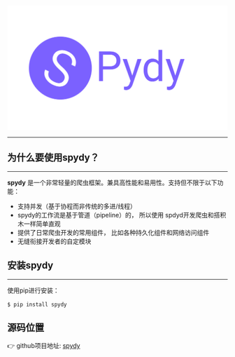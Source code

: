 ![logo](./docs/docs/img/spydy.svg)  

---

## 为什么要使用spydy？
---

**spydy** 是一个非常轻量的爬虫框架。兼具高性能和易用性。支持但不限于以下功能：

- 支持并发（基于协程而非传统的多进/线程）
-  spydy的工作流是基于管道（pipeline）的， 所以使用 spdyd开发爬虫和搭积木一样简单直观
- 提供了日常爬虫开发的常用组件， 比如各种持久化组件和网络访问组件
- 无缝衔接开发者的自定模块




## 安装spydy
---

使用pip进行安装：

```
$ pip install spydy
```

## 源码位置
👉  github项目地址: [spydy](https://github.com/superjcd/spydy)